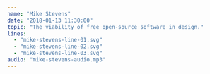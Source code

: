 ```yaml
---
name: "Mike Stevens"
date: "2018-01-13 11:30:00"
topic: "The viability of free open-source software in design."
lines: 
  - "mike-stevens-line-01.svg"
  - "mike-stevens-line-02.svg"
  - "mike-stevens-line-03.svg"
audio: "mike-stevens-audio.mp3"
---
```

